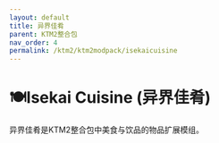 ```yaml
---
layout: default
title: 异界佳肴
parent: KTM2整合包
nav_order: 4
permalink: /ktm2/ktm2modpack/isekaicuisine
---
```


# 🍽️Isekai Cuisine (异界佳肴)

异界佳肴是KTM2整合包中美食与饮品的物品扩展模组。
